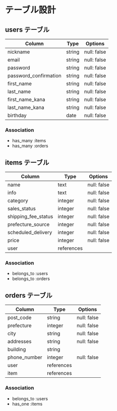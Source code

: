 # テーブル設計

## users テーブル

| Column                | Type   | Options     |
| --------------------- | ------ | ----------- |
| nickname              | string | null: false |
| email                 | string | null: false |
| password              | string | null: false |
| password_confirmation | string | null: false |
| first_name            | string | null: false |
| last_name             | string | null: false |
| first_name_kana       | string | null: false |
| last_name_kana        | string | null: false |
| birthday              | date   | null: false |

### Association

- has_many :items
- has_many :orders

## items テーブル

| Column              | Type       | Options     |
| ------------------- | ---------- | ----------- |
| name                | text       | null: false |
| info                | text       | null: false | 
| category            | integer    | null: false |
| sales_status        | integer    | null: false |
| shipping_fee_status | integer    | null: false |
| prefecture_source   | integer    | null: false |
| scheduled_delivery  | integer    | null: false |
| price               | integer    | null: false |
| user                | references |             |

### Association

- belongs_to :users
- belongs_to :orders

## orders テーブル

| Column       | Type          | Options     |
| ------------ | ------------- | ----------- |
| post_code    | string        | null: false |
| prefecture   | integer       | null: false |
| city         | string        | null: false |
| addresses    | string        | null: false |
| building     | string        |             |
| phone_number | integer       | null: false |
| user         | references    |             |
| item         | references    |             |

### Association

- belongs_to :users
- has_one    :items